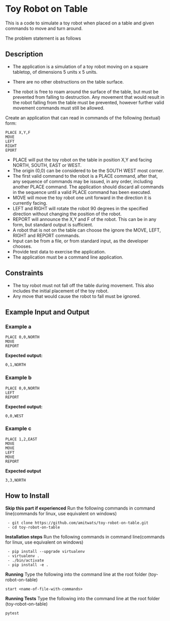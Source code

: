 # Toy Robot on Table

This is a code to simulate a toy robot when placed on a table and given commands to move and turn around.

The problem statement is as follows

## Description

- The application is a simulation of a toy robot moving on a square tabletop, of dimensions 5 units x 5 units.

- There are no other obstructions on the table surface.

- The robot is free to roam around the surface of the table, but must be prevented from falling to destruction. Any movement that would result in the robot falling from the table must be prevented, however further valid movement commands must still be allowed.

 Create an application that can read in commands of the following (textual) form:

    PLACE X,Y,F
    MOVE
    LEFT
    RIGHT
    EPORT

- PLACE will put the toy robot on the table in position X,Y and facing NORTH, SOUTH, EAST or WEST.
- The origin (0,0) can be considered to be the SOUTH WEST most corner.
- The first valid command to the robot is a PLACE command, after that, any sequence of commands may be issued, in any order, including another PLACE command. The application should discard all commands in the sequence until a valid PLACE command has been executed.
- MOVE will move the toy robot one unit forward in the direction it is currently facing.
- LEFT and RIGHT will rotate the robot 90 degrees in the specified direction without changing the position of the robot.
- REPORT will announce the X,Y and F of the robot. This can be in any form, but standard output is sufficient.
- A robot that is not on the table can choose the ignore the MOVE, LEFT, RIGHT and REPORT commands.
- Input can be from a file, or from standard input, as the developer chooses.
- Provide test data to exercise the application.
- The application must be a command line application.

## Constraints

- The toy robot must not fall off the table during movement. This also includes the initial placement of the toy robot.
- Any move that would cause the robot to fall must be ignored.
  

## Example Input and Output

### Example a

    PLACE 0,0,NORTH
    MOVE
    REPORT
**Expected output:**

    0,1,NORTH

  

### Example b
    PLACE 0,0,NORTH
    LEFT
    REPORT
**Expected output:**

    0,0,WEST

  

### Example c

    PLACE 1,2,EAST
    MOVE
    MOVE
    LEFT
    MOVE
    REPORT
**Expected output**

    3,3,NORTH

## How to Install

**Skip this part if experienced**
Run the following commands in command line(commands for linux, use equivalent on windows) 

     - git clone https://github.com/amitwats/toy-robot-on-table.git
     - cd toy-robot-on-table

**Installation steps**
Run the following commands in command line(commands for linux, use equivalent on windows) 

     - pip install --upgrade virtualenv
     - virtualenv .
     - ./bin/activate
     - pip install -e .
  
**Running**
Type the following into the command line at the root folder (toy-robot-on-table)

    start <name-of-file-with-commands>

**Running Tests**
Type the following into the command line at the root folder (toy-robot-on-table)

    pytest






